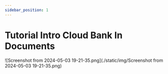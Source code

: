 ```yaml
---
sidebar_position: 1
---
```


# Tutorial Intro Cloud Bank In Documents
![Screenshot from 2024-05-03 19-21-35.png](./static/img/Screenshot from 2024-05-03 19-21-35.png)
